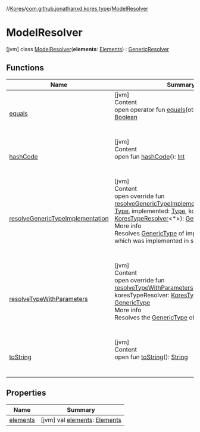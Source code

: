 //[Kores](../../index.md)/[com.github.jonathanxd.kores.type](../index.md)/[ModelResolver](index.md)



# ModelResolver  
 [jvm] class [ModelResolver](index.md)(**elements**: [Elements](https://docs.oracle.com/javase/8/docs/api/javax/lang/model/util/Elements.html)) : [GenericResolver](../../com.github.jonathanxd.kores.util/-generic-resolver/index.md)   


## Functions  
  
|  Name|  Summary| 
|---|---|
| <a name="kotlin/Any/equals/#kotlin.Any?/PointingToDeclaration/"></a>[equals](../../com.github.jonathanxd.kores.util/-simple-resolver/index.md#%5Bkotlin%2FAny%2Fequals%2F%23kotlin.Any%3F%2FPointingToDeclaration%2F%5D%2FFunctions%2F-427383591)| <a name="kotlin/Any/equals/#kotlin.Any?/PointingToDeclaration/"></a>[jvm]  <br>Content  <br>open operator fun [equals](../../com.github.jonathanxd.kores.util/-simple-resolver/index.md#%5Bkotlin%2FAny%2Fequals%2F%23kotlin.Any%3F%2FPointingToDeclaration%2F%5D%2FFunctions%2F-427383591)(other: [Any](https://kotlinlang.org/api/latest/jvm/stdlib/kotlin/-any/index.html)?): [Boolean](https://kotlinlang.org/api/latest/jvm/stdlib/kotlin/-boolean/index.html)  <br><br><br>
| <a name="kotlin/Any/hashCode/#/PointingToDeclaration/"></a>[hashCode](../../com.github.jonathanxd.kores.util/-simple-resolver/index.md#%5Bkotlin%2FAny%2FhashCode%2F%23%2FPointingToDeclaration%2F%5D%2FFunctions%2F-427383591)| <a name="kotlin/Any/hashCode/#/PointingToDeclaration/"></a>[jvm]  <br>Content  <br>open fun [hashCode](../../com.github.jonathanxd.kores.util/-simple-resolver/index.md#%5Bkotlin%2FAny%2FhashCode%2F%23%2FPointingToDeclaration%2F%5D%2FFunctions%2F-427383591)(): [Int](https://kotlinlang.org/api/latest/jvm/stdlib/kotlin/-int/index.html)  <br><br><br>
| <a name="com.github.jonathanxd.kores.type/ModelResolver/resolveGenericTypeImplementation/#java.lang.reflect.Type#java.lang.reflect.Type#com.github.jonathanxd.kores.type.KoresTypeResolver[*]/PointingToDeclaration/"></a>[resolveGenericTypeImplementation](resolve-generic-type-implementation.md)| <a name="com.github.jonathanxd.kores.type/ModelResolver/resolveGenericTypeImplementation/#java.lang.reflect.Type#java.lang.reflect.Type#com.github.jonathanxd.kores.type.KoresTypeResolver[*]/PointingToDeclaration/"></a>[jvm]  <br>Content  <br>open override fun [resolveGenericTypeImplementation](resolve-generic-type-implementation.md)(superType: [Type](https://docs.oracle.com/javase/8/docs/api/java/lang/reflect/Type.html), implemented: [Type](https://docs.oracle.com/javase/8/docs/api/java/lang/reflect/Type.html), koresTypeResolver: [KoresTypeResolver](../-kores-type-resolver/index.md)<*>): [GenericType](../-generic-type/index.md)  <br>More info  <br>Resolves [GenericType](../-generic-type/index.md) of implemented type, which was implemented in superType.  <br><br><br>
| <a name="com.github.jonathanxd.kores.type/ModelResolver/resolveTypeWithParameters/#java.lang.reflect.Type#com.github.jonathanxd.kores.type.KoresTypeResolver[*]/PointingToDeclaration/"></a>[resolveTypeWithParameters](resolve-type-with-parameters.md)| <a name="com.github.jonathanxd.kores.type/ModelResolver/resolveTypeWithParameters/#java.lang.reflect.Type#com.github.jonathanxd.kores.type.KoresTypeResolver[*]/PointingToDeclaration/"></a>[jvm]  <br>Content  <br>open override fun [resolveTypeWithParameters](resolve-type-with-parameters.md)(type: [Type](https://docs.oracle.com/javase/8/docs/api/java/lang/reflect/Type.html), koresTypeResolver: [KoresTypeResolver](../-kores-type-resolver/index.md)<*>): [GenericType](../-generic-type/index.md)  <br>More info  <br>Resolves the [GenericType](../-generic-type/index.md) of type.  <br><br><br>
| <a name="kotlin/Any/toString/#/PointingToDeclaration/"></a>[toString](../../com.github.jonathanxd.kores.util/-simple-resolver/index.md#%5Bkotlin%2FAny%2FtoString%2F%23%2FPointingToDeclaration%2F%5D%2FFunctions%2F-427383591)| <a name="kotlin/Any/toString/#/PointingToDeclaration/"></a>[jvm]  <br>Content  <br>open fun [toString](../../com.github.jonathanxd.kores.util/-simple-resolver/index.md#%5Bkotlin%2FAny%2FtoString%2F%23%2FPointingToDeclaration%2F%5D%2FFunctions%2F-427383591)(): [String](https://kotlinlang.org/api/latest/jvm/stdlib/kotlin/-string/index.html)  <br><br><br>


## Properties  
  
|  Name|  Summary| 
|---|---|
| <a name="com.github.jonathanxd.kores.type/ModelResolver/elements/#/PointingToDeclaration/"></a>[elements](elements.md)| <a name="com.github.jonathanxd.kores.type/ModelResolver/elements/#/PointingToDeclaration/"></a> [jvm] val [elements](elements.md): [Elements](https://docs.oracle.com/javase/8/docs/api/javax/lang/model/util/Elements.html)   <br>

